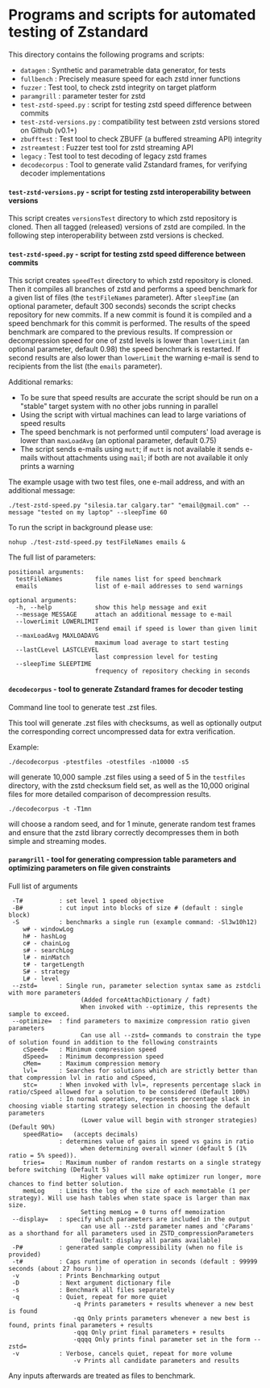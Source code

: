 Programs and scripts for automated testing of Zstandard
=======================================================

This directory contains the following programs and scripts:
- `datagen` : Synthetic and parametrable data generator, for tests
- `fullbench`  : Precisely measure speed for each zstd inner functions
- `fuzzer`  : Test tool, to check zstd integrity on target platform
- `paramgrill` : parameter tester for zstd
- `test-zstd-speed.py` : script for testing zstd speed difference between commits
- `test-zstd-versions.py` : compatibility test between zstd versions stored on Github (v0.1+)
- `zbufftest`  : Test tool to check ZBUFF (a buffered streaming API) integrity
- `zstreamtest` : Fuzzer test tool for zstd streaming API
- `legacy` : Test tool to test decoding of legacy zstd frames
- `decodecorpus` : Tool to generate valid Zstandard frames, for verifying decoder implementations


#### `test-zstd-versions.py` - script for testing zstd interoperability between versions

This script creates `versionsTest` directory to which zstd repository is cloned.
Then all tagged (released) versions of zstd are compiled.
In the following step interoperability between zstd versions is checked.


#### `test-zstd-speed.py` - script for testing zstd speed difference between commits

This script creates `speedTest` directory to which zstd repository is cloned.
Then it compiles all branches of zstd and performs a speed benchmark for a given list of files (the `testFileNames` parameter).
After `sleepTime` (an optional parameter, default 300 seconds) seconds the script checks repository for new commits.
If a new commit is found it is compiled and a speed benchmark for this commit is performed.
The results of the speed benchmark are compared to the previous results.
If compression or decompression speed for one of zstd levels is lower than `lowerLimit` (an optional parameter, default 0.98) the speed benchmark is restarted.
If second results are also lower than `lowerLimit` the warning e-mail is send to recipients from the list (the `emails` parameter).

Additional remarks:
- To be sure that speed results are accurate the script should be run on a "stable" target system with no other jobs running in parallel
- Using the script with virtual machines can lead to large variations of speed results
- The speed benchmark is not performed until computers' load average is lower than `maxLoadAvg` (an optional parameter, default 0.75)
- The script sends e-mails using `mutt`; if `mutt` is not available it sends e-mails without attachments using `mail`; if both are not available it only prints a warning


The example usage with two test files, one e-mail address, and with an additional message:
```
./test-zstd-speed.py "silesia.tar calgary.tar" "email@gmail.com" --message "tested on my laptop" --sleepTime 60
```

To run the script in background please use:
```
nohup ./test-zstd-speed.py testFileNames emails &
```

The full list of parameters:
```
positional arguments:
  testFileNames         file names list for speed benchmark
  emails                list of e-mail addresses to send warnings

optional arguments:
  -h, --help            show this help message and exit
  --message MESSAGE     attach an additional message to e-mail
  --lowerLimit LOWERLIMIT
                        send email if speed is lower than given limit
  --maxLoadAvg MAXLOADAVG
                        maximum load average to start testing
  --lastCLevel LASTCLEVEL
                        last compression level for testing
  --sleepTime SLEEPTIME
                        frequency of repository checking in seconds
```

#### `decodecorpus` - tool to generate Zstandard frames for decoder testing
Command line tool to generate test .zst files.

This tool will generate .zst files with checksums,
as well as optionally output the corresponding correct uncompressed data for
extra verification.

Example:
```
./decodecorpus -ptestfiles -otestfiles -n10000 -s5
```
will generate 10,000 sample .zst files using a seed of 5 in the `testfiles` directory,
with the zstd checksum field set,
as well as the 10,000 original files for more detailed comparison of decompression results.

```
./decodecorpus -t -T1mn
```
will choose a random seed, and for 1 minute,
generate random test frames and ensure that the
zstd library correctly decompresses them in both simple and streaming modes.

#### `paramgrill` - tool for generating compression table parameters and optimizing parameters on file given constraints

Full list of arguments
```
 -T#          : set level 1 speed objective
 -B#          : cut input into blocks of size # (default : single block)
 -S           : benchmarks a single run (example command: -Sl3w10h12)
    w# - windowLog
    h# - hashLog
    c# - chainLog
    s# - searchLog
    l# - minMatch
    t# - targetLength
    S# - strategy
    L# - level
 --zstd=      : Single run, parameter selection syntax same as zstdcli with more parameters
                    (Added forceAttachDictionary / fadt)
                    When invoked with --optimize, this represents the sample to exceed.
 --optimize=  : find parameters to maximize compression ratio given parameters
                    Can use all --zstd= commands to constrain the type of solution found in addition to the following constraints
    cSpeed=   : Minimum compression speed
    dSpeed=   : Minimum decompression speed
    cMem=     : Maximum compression memory
    lvl=      : Searches for solutions which are strictly better than that compression lvl in ratio and cSpeed,
    stc=      : When invoked with lvl=, represents percentage slack in ratio/cSpeed allowed for a solution to be considered (Default 100%)
              : In normal operation, represents percentage slack in choosing viable starting strategy selection in choosing the default parameters
                    (Lower value will begin with stronger strategies) (Default 90%)
    speedRatio=   (accepts decimals)
              : determines value of gains in speed vs gains in ratio
                    when determining overall winner (default 5 (1% ratio = 5% speed)).
    tries=    : Maximum number of random restarts on a single strategy before switching (Default 5)
                    Higher values will make optimizer run longer, more chances to find better solution.
    memLog    : Limits the log of the size of each memotable (1 per strategy). Will use hash tables when state space is larger than max size.
                    Setting memLog = 0 turns off memoization
 --display=   : specify which parameters are included in the output
                    can use all --zstd parameter names and 'cParams' as a shorthand for all parameters used in ZSTD_compressionParameters
                    (Default: display all params available)
 -P#          : generated sample compressibility (when no file is provided)
 -t#          : Caps runtime of operation in seconds (default : 99999 seconds (about 27 hours ))
 -v           : Prints Benchmarking output
 -D           : Next argument dictionary file
 -s           : Benchmark all files separately
 -q           : Quiet, repeat for more quiet
                  -q Prints parameters + results whenever a new best is found
                  -qq Only prints parameters whenever a new best is found, prints final parameters + results
                  -qqq Only print final parameters + results
                  -qqqq Only prints final parameter set in the form --zstd=
 -v           : Verbose, cancels quiet, repeat for more volume
                  -v Prints all candidate parameters and results

```
 Any inputs afterwards are treated as files to benchmark.
